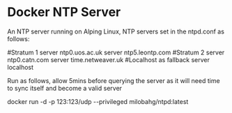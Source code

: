 # Docker NTP Server

An NTP server running on Alping Linux, NTP servers set in the ntpd.conf as follows:

#Stratum 1
server ntp0.uos.ac.uk
server ntp5.leontp.com
#Stratum 2
server ntp0.catn.com
server time.netweaver.uk
#Localhost as fallback
server localhost

Run as follows, allow 5mins before querying the server as it will need time to sync itself and become a valid server

docker run -d -p 123:123/udp --privileged milobahg/ntpd:latest
